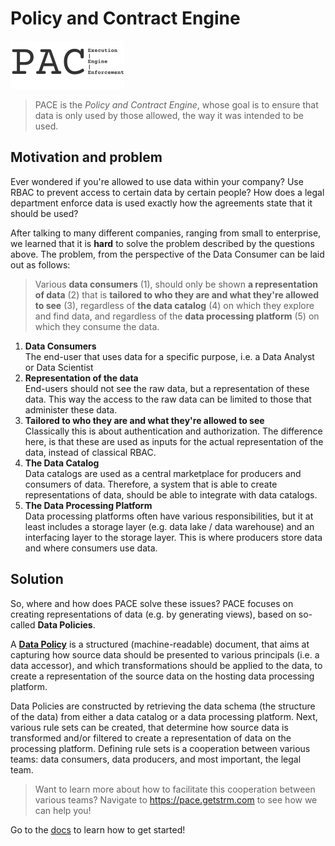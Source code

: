 # Policy and Contract Engine

[//]: # (TODO add shields from shields.io for build status, app version, Maven artifact [if we're going to publish to Sonatype], and Docker Image version)

![pace-logo](./assets/pace-logo.svg)

> PACE is the _Policy and Contract Engine_, whose goal is to ensure that data is only used by those allowed, the way it
> was intended to be used.

## Motivation and problem

Ever wondered if you're allowed to use data within your company? Use RBAC to prevent access to certain data by certain
people? How does a legal department enforce data is used exactly how the agreements state that it should be used?

After talking to many different companies, ranging from small to enterprise, we learned that it is **hard** to solve the
problem described by the questions above. The problem, from the perspective of the Data Consumer can be laid out as
follows:

> Various **data consumers** (1), should only be shown **a representation of data** (2) that is **tailored to who they
are and what they're allowed to see** (3), regardless of **the data catalog** (4) on which they explore and find data,
> and regardless of the **data processing platform** (5) on which they consume the data.

1. **Data Consumers**  
   The end-user that uses data for a specific purpose, i.e. a Data Analyst or Data Scientist
2. **Representation of the data**  
   End-users should not see the raw data, but a representation of these data. This way the access to the raw data can be
   limited to those that administer these data.
3. **Tailored to who they are and what they're allowed to see**  
   Classically this is about authentication and authorization. The difference here, is that these are used as inputs for
   the actual representation of the data, instead of classical RBAC.
4. **The Data Catalog**  
   Data catalogs are used as a central marketplace for producers and consumers of data. Therefore, a system that is able
   to create representations of data, should be able to integrate with data catalogs.
5. **The Data Processing Platform**  
   Data processing platforms often have various responsibilities, but it at least includes a storage layer (e.g. data
   lake / data warehouse) and an interfacing layer to the storage layer. This is where producers store data and where
   consumers use data.

## Solution

So, where and how does PACE solve these issues? PACE focuses on creating representations of data (e.g. by generating
views), based on so-called **Data Policies**.

A [**Data Policy**](protos/getstrm/pace/api/entities/v1alpha/entities.proto) is a structured (machine-readable)
document, that aims at capturing how source data should be presented to various principals (i.e. a data accessor), and
which transformations should be applied to the data, to create a representation of the source data on the hosting data
processing platform.

Data Policies are constructed by retrieving the data schema (the structure of the data) from either a data catalog or a
data processing platform. Next, various rule sets can be created, that determine how source data is transformed and/or
filtered to create a representation of data on the processing platform.
Defining rule sets is a cooperation between various teams: data consumers, data producers, and most important, the legal
team.

> Want to learn more about how to facilitate this cooperation between various teams? Navigate
> to https://pace.getstrm.com to see how we can help you!

Go to the [docs](https://pace.getstrm.com/docs) to learn how to get started!
